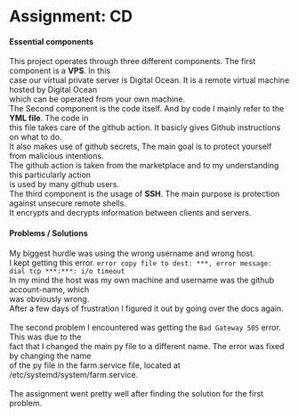# Assignment: CD

#### Essential components

This project operates through three different components. The first component is a **VPS**. In this<br>
case our virtual private server is Digital Ocean. It is a remote virtual machine hosted by Digital Ocean<br>
which can be operated from your own machine.<br>
The Second component is the code itself. And by code I mainly refer to the **YML file**. The code in<br>
this file takes care of the github action. It basicly gives Github instructions on what to do.<br>
It also makes use of github secrets, The main goal is to protect yourself from malicious intentions.<br>
The github action is taken from the marketplace and to my understanding this particularly action<br> 
is used by many github users.<br>
The third component is the usage of **SSH**. The main purpose is protection against unsecure remote shells.<br>
It encrypts and decrypts information between clients and servers.

#### Problems / Solutions

My biggest hurdle was using the wrong username and wrong host. <br>
I kept getting this error.
```error copy file to dest: ***, error message: dial tcp ***:***: i/o timeout```<br>
In my mind the host was my own machine and username was the github account-name, which<br>
was obviously wrong.<br>
After a few days of frustration I figured it out by going over the docs again.<br>
<br>
The second problem I encountered was getting the ```Bad Gateway 505``` error. This was due to the<br> 
fact that I changed the main py file to a different name. The error was fixed by changing the name<br>
of the py file in the farm.service file, located at /etc/systemd/system/farm.service.<br>
<br>
The assignment went pretty well after finding the solution for the first problem.




